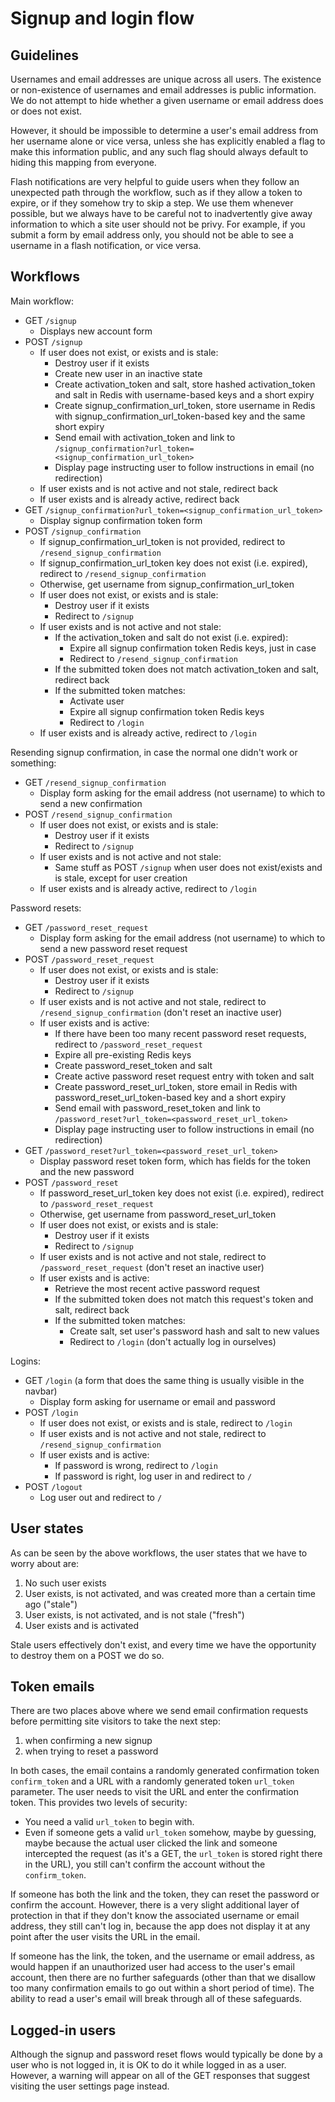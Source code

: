 # Signup and login flow

## Guidelines

Usernames and email addresses are unique across all users. The existence or non-existence of usernames and email addresses is public information. We do not attempt to hide whether a given username or email address does or does not exist.

However, it should be impossible to determine a user's email address from her username alone or vice versa, unless she has explicitly enabled a flag to make this information public, and any such flag should always default to hiding this mapping from everyone.

Flash notifications are very helpful to guide users when they follow an unexpected path through the workflow, such as if they allow a token to expire, or if they somehow try to skip a step. We use them whenever possible, but we always have to be careful not to inadvertently give away information to which a site user should not be privy. For example, if you submit a form by email address only, you should not be able to see a username in a flash notification, or vice versa.

## Workflows

Main workflow:

- GET `/signup`
  - Displays new account form
- POST `/signup`
  - If user does not exist, or exists and is stale:
    - Destroy user if it exists
    - Create new user in an inactive state
    - Create activation_token and salt, store hashed activation_token and salt in Redis with username-based keys and a short expiry
    - Create signup_confirmation_url_token, store username in Redis with signup_confirmation_url_token-based key and the same short expiry
    - Send email with activation_token and link to `/signup_confirmation?url_token=<signup_confirmation_url_token>`
    - Display page instructing user to follow instructions in email (no redirection)
  - If user exists and is not active and not stale, redirect back
  - If user exists and is already active, redirect back
- GET `/signup_confirmation?url_token=<signup_confirmation_url_token>`
  - Display signup confirmation token form
- POST `/signup_confirmation`
  - If signup_confirmation_url_token is not provided, redirect to `/resend_signup_confirmation`
  - If signup_confirmation_url_token key does not exist (i.e. expired), redirect to `/resend_signup_confirmation`
  - Otherwise, get username from signup_confirmation_url_token
  - If user does not exist, or exists and is stale:
    - Destroy user if it exists
    - Redirect to `/signup`
  - If user exists and is not active and not stale:
    - If the activation_token and salt do not exist (i.e. expired):
      - Expire all signup confirmation token Redis keys, just in case
      - Redirect to `/resend_signup_confirmation`
    - If the submitted token does not match activation_token and salt, redirect back
    - If the submitted token matches:
      - Activate user
      - Expire all signup confirmation token Redis keys
      - Redirect to `/login`
  - If user exists and is already active, redirect to `/login`

Resending signup confirmation, in case the normal one didn't work or something:

- GET `/resend_signup_confirmation`
  - Display form asking for the email address (not username) to which to send a new confirmation
- POST `/resend_signup_confirmation`
  - If user does not exist, or exists and is stale:
    - Destroy user if it exists
    - Redirect to `/signup`
  - If user exists and is not active and not stale:
    - Same stuff as POST `/signup` when user does not exist/exists and is stale, except for user creation
  - If user exists and is already active, redirect to `/login`

Password resets:

- GET `/password_reset_request`
  - Display form asking for the email address (not username) to which to send a new password reset request
- POST `/password_reset_request`
  - If user does not exist, or exists and is stale:
    - Destroy user if it exists
    - Redirect to `/signup`
  - If user exists and is not active and not stale, redirect to `/resend_signup_confirmation` (don't reset an inactive user)
  - If user exists and is active:
    - If there have been too many recent password reset requests, redirect to `/password_reset_request`
    - Expire all pre-existing Redis keys
    - Create password_reset_token and salt
    - Create active password reset request entry with token and salt
    - Create password_reset_url_token, store email in Redis with password_reset_url_token-based key and a short expiry
    - Send email with password_reset_token and link to `/password_reset?url_token=<password_reset_url_token>`
    - Display page instructing user to follow instructions in email (no redirection)
- GET `/password_reset?url_token=<password_reset_url_token>`
  - Display password reset token form, which has fields for the token and the new password
- POST `/password_reset`
  - If password_reset_url_token key does not exist (i.e. expired), redirect to `/password_reset_request`
  - Otherwise, get username from password_reset_url_token
  - If user does not exist, or exists and is stale:
    - Destroy user if it exists
    - Redirect to `/signup`
  - If user exists and is not active and not stale, redirect to `/password_reset_request` (don't reset an inactive user)
  - If user exists and is active:
    - Retrieve the most recent active password request
    - If the submitted token does not match this request's token and salt, redirect back
    - If the submitted token matches:
      - Create salt, set user's password hash and salt to new values
      - Redirect to `/login` (don't actually log in ourselves)

Logins:

- GET `/login` (a form that does the same thing is usually visible in the navbar)
  - Display form asking for username or email and password
- POST `/login`
  - If user does not exist, or exists and is stale, redirect to `/login`
  - If user exists and is not active and not stale, redirect to `/resend_signup_confirmation`
  - If user exists and is active:
    - If password is wrong, redirect to `/login`
    - If password is right, log user in and redirect to `/`
- POST `/logout`
  - Log user out and redirect to `/`

## User states

As can be seen by the above workflows, the user states that we have to worry about are:

1. No such user exists
2. User exists, is not activated, and was created more than a certain time ago ("stale")
3. User exists, is not activated, and is not stale ("fresh")
4. User exists and is activated

Stale users effectively don't exist, and every time we have the opportunity to destroy them on a POST we do so.

## Token emails

There are two places above where we send email confirmation requests before permitting site visitors to take the next step:

1. when confirming a new signup
2. when trying to reset a password

In both cases, the email contains a randomly generated confirmation token `confirm_token` and a URL with a randomly generated token `url_token` parameter. The user needs to visit the URL and enter the confirmation token. This provides two levels of security:

- You need a valid `url_token` to begin with.
- Even if someone gets a valid `url_token` somehow, maybe by guessing, maybe because the actual user clicked the link and someone intercepted the request (as it's a GET, the `url_token` is stored right there in the URL), you still can't confirm the account without the `confirm_token`.

If someone has both the link and the token, they can reset the password or confirm the account. However, there is a very slight additional layer of protection in that if they don't know the associated username or email address, they still can't log in, because the app does not display it at any point after the user visits the URL in the email.

If someone has the link, the token, and the username or email address, as would happen if an unauthorized user had access to the user's email account, then there are no further safeguards (other than that we disallow too many confirmation emails to go out within a short period of time). The ability to read a user's email will break through all of these safeguards.

## Logged-in users

Although the signup and password reset flows would typically be done by a user who is not logged in, it is OK to do it while logged in as a user. However, a warning will appear on all of the GET responses that suggest visiting the user settings page instead.
